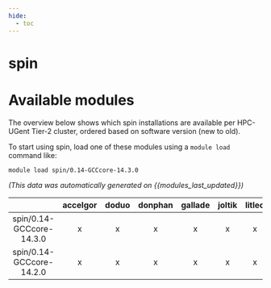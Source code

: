 ```yaml
---
hide:
  - toc
---
```


spin
====

# Available modules


The overview below shows which spin installations are available per HPC-UGent Tier-2 cluster, ordered based on software version (new to old).

To start using spin, load one of these modules using a `module load` command like:

```shell
module load spin/0.14-GCCcore-14.3.0
```

*(This data was automatically generated on {{modules_last_updated}})*

| |accelgor|doduo|donphan|gallade|joltik|litleo|shinx|
| :---: | :---: | :---: | :---: | :---: | :---: | :---: | :---: |
|spin/0.14-GCCcore-14.3.0|x|x|x|x|x|x|x|
|spin/0.14-GCCcore-14.2.0|x|x|x|x|x|x|x|
